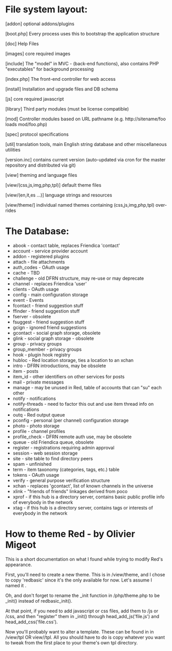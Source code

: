 File system layout:
===================

[addon]         optional addons/plugins

[boot.php]      Every process uses this to bootstrap the application structure

[doc]           Help Files

[images]        core required images

[include]       The "model" in MVC - (back-end functions), also contains PHP "executables" for background processing

[index.php]     The front-end controller for web access

[install]		Installation and upgrade files and DB schema

[js]            core required javascript

[library]       Third party modules (must be license compatible)

[mod]           Controller modules based on URL pathname (e.g. http://sitename/foo loads mod/foo.php)

[spec]          protocol specifications

[util]          translation tools, main English string database and other miscellaneous utilities

[version.inc]   contains current version (auto-updated via cron for the master repository and distributed via git)

[view]          theming and language files


[view/(css,js,img,php,tpl)] default theme files

[view/(en,it,es ...)]  language strings and resources

[view/theme/]  individual named themes containing (css,js,img,php,tpl) over-rides 


The Database:
=============

* abook - contact table, replaces Friendica 'contact'
* account - service provider account 
* addon - registered plugins
* attach - file attachments
* auth_codes - OAuth usage
* cache - TBD
* challenge - old DFRN structure, may re-use or may deprecate
* channel - replaces Friendica 'user'
* clients - OAuth usage
* config - main configuration storage
* event - Events
* fcontact - friend suggestion stuff
* ffinder - friend suggestion stuff
* fserver - obsolete
* fsuggest - friend suggestion stuff
* gcign - ignored friend suggestions
* gcontact - social graph storage, obsolete
* glink - social graph storage - obsolete
* group - privacy groups
* group_member - privacy groups
* hook - plugin hook registry
* hubloc - Red location storage, ties a location to an xchan
* intro - DFRN introductions, may be obsolete
* item - posts
* item_id - other identifiers on other services for posts
* mail - private messages
* manage - may be unused in Red, table of accounts that can "su" each other
* notify - notifications
* notify-threads - need to factor this out and use item thread info on notifications
* outq - Red output queue
* pconfig - personal (per channel) configuration storage
* photo - photo storage
* profile - channel profiles
* profile_check - DFRN remote auth use, may be obsolete
* queue - old Friendica queue, obsolete
* register - registrations requiring admin approval
* session - web session storage
* site - site table to find directory peers
* spam - unfinished
* term - item taxonomy (categories, tags, etc.) table
* tokens - OAuth usage
* verify - general purpose verification structure
* xchan - replaces 'gcontact', list of known channels in the universe 
* xlink - "friends of friends" linkages derived from poco
* xprof - if this hub is a directory server, contains basic public profile info of everybody in the network
* xtag - if this hub is a directory server, contains tags or interests of everybody in the network


How to theme Red - by Olivier Migeot
====================================

This is a short documentation on what I found while trying to modify Red's appearance.

First, you'll need to create a new theme. This is in /view/theme, and I chose to copy 'redbasic' since it's the only available for now. Let's assume I named it <theme>.

Oh, and don't forget to rename the _init function in <theme>/php/theme.php to be <theme>_init() instead of redbasic_init().

At that point, if you need to add javascript or css files, add them to <theme>/js or <theme>/css, and then "register" them in <theme>_init() through head_add_js('file.js') and head_add_css('file.css').

Now you'll probably want to alter a template. These can be found in in /view/tpl OR view/<theme>/tpl. All you should have to do is copy whatever you want to tweak from the first place to your theme's own tpl directory.



